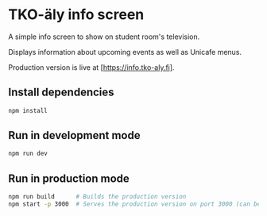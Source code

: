 # TKO-äly info screen

A simple info screen to show on student room's television.

Displays information about upcoming events as well as Unicafe menus.

Production version is live at [https://info.tko-aly.fi].

## Install dependencies

```bash
npm install
```

## Run in development mode

```bash
npm run dev
```

## Run in production mode

```bash
npm run build      # Builds the production version
npm start -p 3000  # Serves the production version on port 3000 (can be changed)
```
